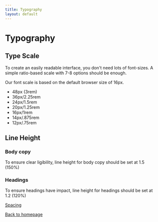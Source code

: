 ```yaml
---
title: Typography
layout: default
---
```


# Typography

## Type Scale

To create an easily readable interface, you don't need lots of font-sizes. A simple ratio-based scale with 7-8 options should be enough.

Our font scale is based on the default browser size of 16px.

- 48px (3rem)
- 36px/2.25rem
- 24px/1.5rem
- 20px/1.25rem
- 16px/1rem
- 14px/.875rem
- 12px/.75rem

## Line Height

### Body copy
To ensure clear ligibility, line height for body copy should be set at 1.5 (150%)

### Headings
To ensure headings have impact, line height for headings should be set at 1.2 (120%)

[Spacing](/styleguide/spacing)

[Back to homepage](/styleguide/)
